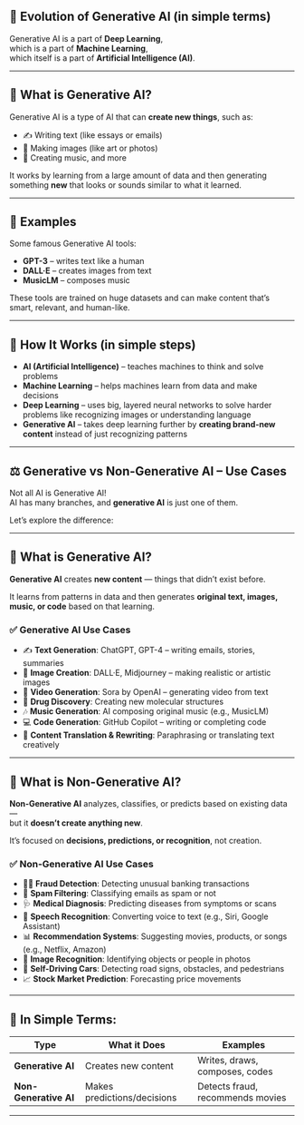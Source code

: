 ## 🧠 Evolution of Generative AI (in simple terms)

Generative AI is a part of **Deep Learning**,  
which is a part of **Machine Learning**,  
which itself is a part of **Artificial Intelligence (AI)**.

---

## 🤖 What is Generative AI?

Generative AI is a type of AI that can **create new things**, such as:

- ✍️ Writing text (like essays or emails)  
- 🎨 Making images (like art or photos)  
- 🎵 Creating music, and more  

It works by learning from a large amount of data and then generating something **new** that looks or sounds similar to what it learned.

---

## 🌟 Examples

Some famous Generative AI tools:

- **GPT-3** – writes text like a human  
- **DALL·E** – creates images from text  
- **MusicLM** – composes music  

These tools are trained on huge datasets and can make content that’s smart, relevant, and human-like.

---

## 🧩 How It Works (in simple steps)

- **AI (Artificial Intelligence)** – teaches machines to think and solve problems  
- **Machine Learning** – helps machines learn from data and make decisions  
- **Deep Learning** – uses big, layered neural networks to solve harder problems like recognizing images or understanding language  
- **Generative AI** – takes deep learning further by **creating brand-new content** instead of just recognizing patterns

---

## ⚖️ Generative vs Non-Generative AI – Use Cases

Not all AI is Generative AI!  
AI has many branches, and **generative AI** is just one of them.

Let’s explore the difference:

---

## 🧠 What is Generative AI?

**Generative AI** creates **new content** — things that didn’t exist before.

It learns from patterns in data and then generates **original text, images, music, or code** based on that learning.

### ✅ Generative AI Use Cases

- ✍️ **Text Generation**: ChatGPT, GPT-4 – writing emails, stories, summaries  
- 🎨 **Image Creation**: DALL·E, Midjourney – making realistic or artistic images  
- 🎥 **Video Generation**: Sora by OpenAI – generating video from text  
- 🧬 **Drug Discovery**: Creating new molecular structures  
- 🎶 **Music Generation**: AI composing original music (e.g., MusicLM)  
- 💻 **Code Generation**: GitHub Copilot – writing or completing code  
- 📄 **Content Translation & Rewriting**: Paraphrasing or translating text creatively  

---

## 🧠 What is Non-Generative AI?

**Non-Generative AI** analyzes, classifies, or predicts based on existing data —  
but it **doesn’t create anything new**.

It’s focused on **decisions, predictions, or recognition**, not creation.

### ✅ Non-Generative AI Use Cases

- 🕵️‍♂️ **Fraud Detection**: Detecting unusual banking transactions  
- 🎯 **Spam Filtering**: Classifying emails as spam or not  
- 🩺 **Medical Diagnosis**: Predicting diseases from symptoms or scans  
- 🤖 **Speech Recognition**: Converting voice to text (e.g., Siri, Google Assistant)  
- 📊 **Recommendation Systems**: Suggesting movies, products, or songs (e.g., Netflix, Amazon)  
- 🧠 **Image Recognition**: Identifying objects or people in photos  
- 🚗 **Self-Driving Cars**: Detecting road signs, obstacles, and pedestrians  
- 📈 **Stock Market Prediction**: Forecasting price movements  

---

## 🧩 In Simple Terms:

| Type              | What it Does           | Examples                             |
|-------------------|------------------------|--------------------------------------|
| **Generative AI** | Creates new content    | Writes, draws, composes, codes       |
| **Non-Generative AI** | Makes predictions/decisions | Detects fraud, recommends movies     |

---